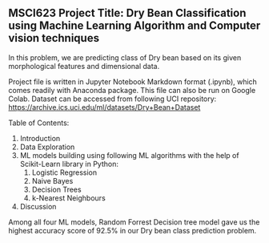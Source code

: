 ## MSCI623 Project Title: Dry Bean Classification using Machine Learning Algorithm and Computer vision techniques

In this problem, we are predicting class of Dry bean based on its given morphological features and dimensional data.

Project file is written in Jupyter Notebook Markdown format (.ipynb), which comes readily with Anaconda package. This file can also be run on Google Colab.
Dataset can be accessed from following UCI repository: https://archive.ics.uci.edu/ml/datasets/Dry+Bean+Dataset

Table of Contents:
1) Introduction
2) Data Exploration
3) ML models building using following ML algorithms with the help of Scikit-Learn library in Python:
    1) Logistic Regression
    2) Naive Bayes
    3) Decision Trees
    4) k-Nearest Neighbours
4) Discussion

Among all four ML models, Random Forrest Decision tree model gave us the highest accuracy score of 92.5% in our Dry bean class prediction problem.

